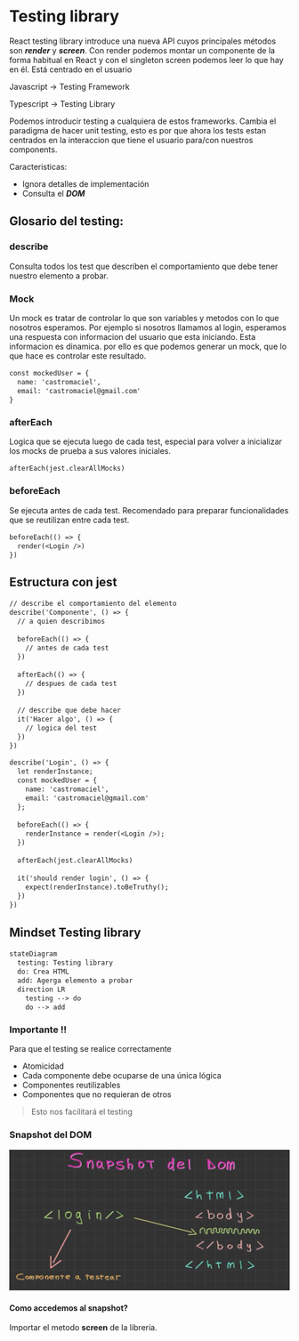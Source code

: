 # Testing library

React testing library introduce una nueva API cuyos principales métodos son _**render**_ y _**screen**_. Con render podemos montar un componente de la forma habitual en React y con el singleton screen podemos leer lo que hay en él. Está centrado en el usuario

Javascript -> Testing Framework

Typescript -> Testing Library

Podemos introducir testing a cualquiera de estos frameworks.
Cambia el paradigma de hacer unit testing, esto es por que ahora los tests estan centrados en la interaccion que tiene el usuario para/con nuestros components.

Caracteristicas: 

- Ignora detalles de implementación
- Consulta el _**DOM**_

## Glosario del testing:

### describe

Consulta todos los test que describen el comportamiento que debe tener nuestro elemento a probar.

### Mock

Un mock es tratar de controlar lo que son variables y metodos con lo que nosotros esperamos. Por ejemplo si nosotros llamamos al login, esperamos una respuesta con informacion del usuario que esta iniciando.
Esta informacion es dinamica. por ello es que podemos generar un mock, que lo que hace es controlar este resultado.

```tsx
const mockedUser = {
  name: 'castromaciel',
  email: 'castromaciel@gmail.com'
}
```

### afterEach

Logica que se ejecuta luego de cada test, especial para volver a inicializar los mocks de prueba a sus valores iniciales.

```tsx
afterEach(jest.clearAllMocks)
```

### beforeEach

Se ejecuta antes de cada test. Recomendado para preparar funcionalidades que se reutilizan entre cada test.

```tsx
beforeEach(() => {
  render(<Login />)
})
```

## Estructura con jest

```tsx
// describe el comportamiento del elemento
describe('Componente', () => {
  // a quien describimos

  beforeEach(() => {
    // antes de cada test
  })

  afterEach(() => {
    // despues de cada test
  })

  // describe que debe hacer
  it('Hacer algo', () => {
    // logica del test
  })
})
```

```tsx
describe('Login', () => {
  let renderInstance;
  const mockedUser = {
    name: 'castromaciel',
    email: 'castromaciel@gmail.com'
  };

  beforeEach(() => {
    renderInstance = render(<Login />);
  })

  afterEach(jest.clearAllMocks)

  it('should render login', () => {
    expect(renderInstance).toBeTruthy();
  })
})
```

## Mindset Testing library

```mermaid
stateDiagram
  testing: Testing library
  do: Crea HTML
  add: Agerga elemento a probar
  direction LR
    testing --> do
    do --> add
```

### Importante !!

Para que el testing se realice correctamente

- Atomicidad
- Cada componente debe ocuparse de una única lógica
- Componentes reutilizables
- Componentes que no requieran de otros

> Esto nos facilitará el testing

### Snapshot del DOM

![Snapshot del DOM](01-SnapshotDom.png)

#### Como accedemos al snapshot? 

Importar el metodo **screen** de la librería.
